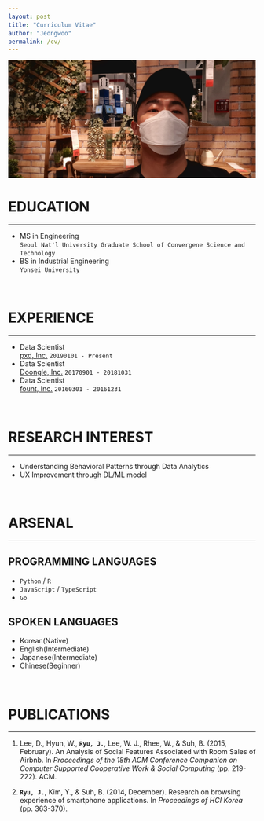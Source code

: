```yaml
---
layout: post
title: "Curriculum Vitae"
author: "Jeongwoo"
permalink: /cv/
---
```


![Image with caption](/assets/Profile.jpg "COVID-19 is Dangerous!")

# EDUCATION
* * *
- MS in Engineering <br>`Seoul Nat'l University Graduate School of Convergene Science and Technology`
- BS in Industrial Engineering <br>`Yonsei University`
<br><br><br>

# EXPERIENCE
* * *
- Data Scientist <br> [pxd, Inc.](http://pxd.co.kr) `20190101 - Present`
- Data Scientist <br> [Doongle, Inc.](http://doonglecorp.com) `20170901 - 20181031`
- Data Scientist <br> [fount, Inc.](http://fount.co) `20160301 - 20161231`
<br><br><br>

# RESEARCH INTEREST
* * * 
- Understanding Behavioral Patterns through Data Analytics
- UX Improvement through DL/ML model
<br><br><br>

# ARSENAL
* * *
## PROGRAMMING LANGUAGES
- `Python` /   `R`
- `JavaScript` / `TypeScript`
- `Go`


## SPOKEN LANGUAGES
- Korean(Native)
- English(Intermediate)
- Japanese(Intermediate)
- Chinese(Beginner)
<br><br><br>

# PUBLICATIONS
* * *
  
1.  Lee, D., Hyun, W., **`Ryu, J.`**, Lee, W. J., Rhee, W., & Suh, B. (2015, February). An Analysis of Social Features Associated with Room Sales of Airbnb. In *Proceedings of the 18th ACM Conference Companion on Computer Supported Cooperative Work & Social Computing* (pp. 219-222). ACM.

2. **`Ryu, J.`**, Kim, Y., & Suh, B. (2014, December). Research on browsing experience of smartphone applications. In *Proceedings of HCI Korea* (pp. 363-370).